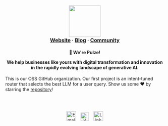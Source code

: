 <h3 align="center">
  <img src="https://assets-global.website-files.com/661d89a4ff7661338a7955ac/66206780d19641ced69be6d8_pulze-logo.svg" width="100">
  <br>
  <a href="https://pulze.ai">Website</a>
  <span> · </span>
  <a href="https://blog.pulze.ai/">Blog</a>
  <span> · </span>
  <a href="https://join.slack.com/t/pulzeaicommunity/shared_invite/zt-24pma9yfq-XunNWUWEvoKVrm4r9YJheA">Community</a>
</h3>
<h4 align="center">
  <p>👋 We're Pulze!</p>
  <p>We help businesses like yours with digital transformation and innovation in the rapidly evolving landscape of generative AI.</p>
</h4>
<p>This is our OSS GitHub organization. Our first project is an intent-tuned router that selects the best LLM for a user query. Show us some ❤️ by starring the <a href="https://github.com/pulzeai-oss/knn-router">repository</a>!</p>
<br>
<h2></h2>
<div align="center">
  <a href="mailto:github@pulze.ai"><img src="https://cdn3.iconfinder.com/data/icons/social-media-networks-logos-and-badges-1/64/Social__Mail--circle-1024.png" alt="Email" style="width:30px;height:30px"/></a>
  <span>&ensp;</span>
  <a href="https://twitter.com/PulzeAi"><img src="https://cdn4.iconfinder.com/data/icons/social-media-black-white-2/1227/X-1024.png" alt="X" style="width:26px;height:26px"/></a>
  <span>&ensp;</span>
  <a href="https://www.linkedin.com/company/pulze-ai/"><img src="https://cdn4.iconfinder.com/data/icons/social-icons-16/512/LinkedIn_alt-1024.png" alt="LinkedIn" style="width:30px;height:30px"/></a>
</div>
